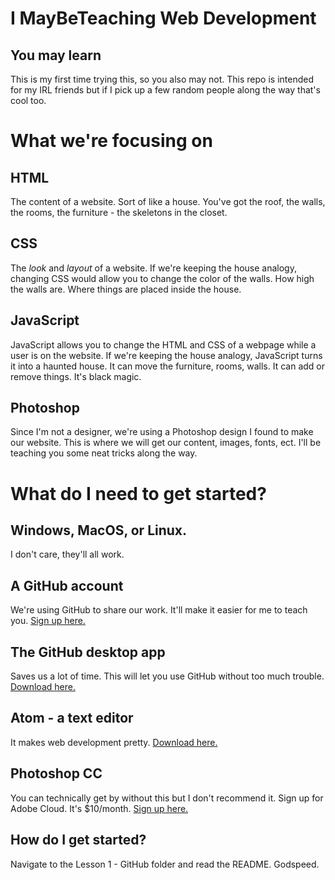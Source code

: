 # I MayBeTeaching Web Development
## You may learn
This is my first time trying this, so you also may not. This repo is intended for my IRL friends but if I pick up a few random people along the way that's cool too.

# What we're focusing on
## HTML
The content of a website. Sort of like a house. You've got the roof, the walls, the rooms, the furniture - the skeletons in the closet.

## CSS
The *look* and *layout* of a website. If we're keeping the house analogy, changing CSS would allow you to change the color of the walls. How high the walls are. Where things are placed inside the house.

## JavaScript
JavaScript allows you to change the HTML and CSS of a webpage while a user is on the website. If we're keeping the house analogy, JavaScript turns it into a haunted house. It can move the furniture, rooms, walls. It can add or remove things. It's black magic.

## Photoshop
Since I'm not a designer, we're using a Photoshop design I found to make our website. This is where we will get our content, images, fonts, ect. I'll be teaching you some neat tricks along the  way.

# What do I need to get started?
## Windows, MacOS, or Linux.
I don't care, they'll all work.

## A GitHub account
We're using GitHub to share our work. It'll make it easier for me to teach you. [Sign up here.](https://github.com/join)

## The GitHub desktop app
Saves us a lot of time. This will let you use GitHub without too much trouble. [Download here.](https://desktop.github.com/)

## Atom - a text editor
It makes web development pretty. [Download here.](https://atom.io/)

## Photoshop CC
You can technically get by without this but I don't recommend it. Sign up for Adobe Cloud. It's $10/month. [Sign up here.](https://www.adobe.com/creativecloud/plans.html)

## How do I get started?
Navigate to the Lesson 1 - GitHub folder and read the README. Godspeed.
